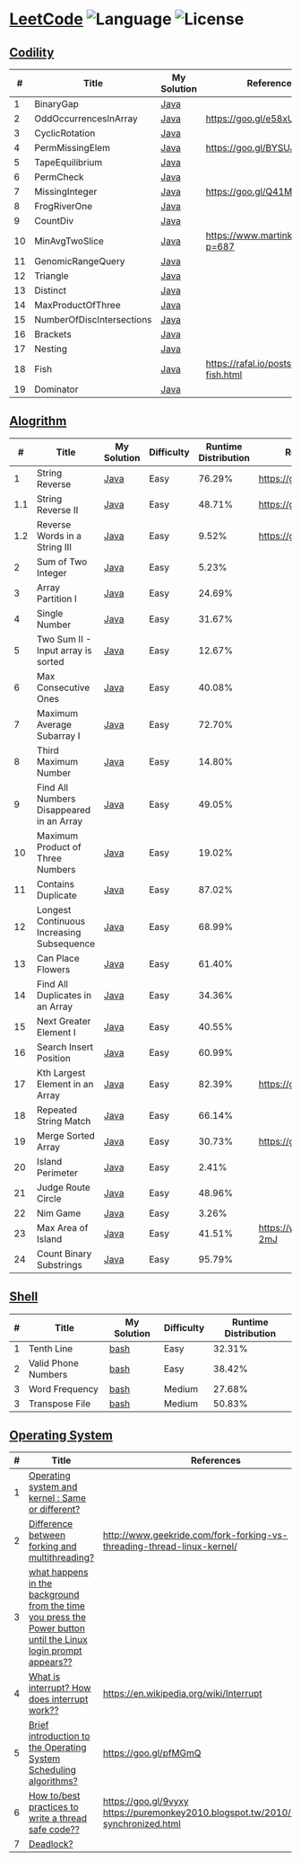 # [LeetCode](https://leetcode.com/problemset/algorithms/) ![Language](https://img.shields.io/badge/language-Java%20%2F%20bash-brightgreen.svg) ![License](https://img.shields.io/github/license/mashape/apistatus.svg)

## [Codility](https://codility.com/programmers/lessons/1-iterations/)
| # | Title | My Solution | References |
|---| ----- | ------------| --------------- |
|1|BinaryGap| [Java](https://codility.com/demo/results/trainingKSSKYW-C8V/)||
|2| OddOccurrencesInArray| [Java](https://codility.com/demo/results/trainingD5X8BD-WSP/)|https://goo.gl/e58xUo|
|3| CyclicRotation | [Java](https://codility.com/demo/results/trainingBFZ8X5-TYE/)||
|4| PermMissingElem | [Java](https://codility.com/demo/results/trainingZSBN4M-EP6/)|https://goo.gl/BYSUJB|
|5| TapeEquilibrium | [Java](https://codility.com/demo/results/trainingTUN8MM-SCE/)||
|6| PermCheck | [Java](https://codility.com/demo/results/trainingW5JYFJ-TBX/)||
|7|MissingInteger| [Java](https://codility.com/demo/results/demoG4275K-ZKB)|https://goo.gl/Q41MvL|
|8|FrogRiverOne| [Java](https://codility.com/demo/results/trainingJS6QGS-QW9/)||
|9| CountDiv| [Java](https://codility.com/demo/results/trainingSBCEC6-XFG/)||
|10| MinAvgTwoSlice| [Java](https://codility.com/demo/results/training3SGAWP-DTT/)|https://www.martinkysel.com/?p=687|
|11| GenomicRangeQuery | [Java](https://codility.com/demo/results/trainingEYFBJ3-9T2/)||
|12| Triangle | [Java](https://codility.com/demo/results/trainingYCWJFN-3GV/)||
|13| Distinct| [Java](https://codility.com/demo/results/trainingJ7MUEN-FP6/)||
|14| MaxProductOfThree| [Java](https://codility.com/demo/results/trainingXYSMH2-XN7/)|| 
|15| NumberOfDiscIntersections| [Java](https://codility.com/demo/results/training8RB9UR-MSX/)||
|16| Brackets| [Java](https://codility.com/demo/results/trainingRKCEYF-MUX/)||
|17| Nesting| [Java](https://codility.com/demo/results/trainingMGAPUG-CAM/)||
|18| Fish | [Java](https://codility.com/demo/results/trainingEKMEAT-APV/)|https://rafal.io/posts/codility-fish.html|
|19| Dominator | [Java](https://codility.com/demo/results/trainingPF8325-CNS/)||

## [Alogrithm](https://leetcode.com/problemset/algorithms/)
| # | Title | My Solution | Difficulty | Runtime Distribution | References |
|---| ----- | ------------| ---------- | -------------------- | --------------- |
|1|String Reverse | [Java](https://leetcode.com/submissions/detail/116986186/)|Easy|76.29%|https://goo.gl/JHrRSx|
|1.1|String Reverse II | [Java](https://leetcode.com/submissions/detail/120994187/)|Easy|48.71%|https://goo.gl/kQedC1|
|1.2|Reverse Words in a String III | [Java](https://leetcode.com/submissions/detail/121001822/)|Easy|9.52%|https://goo.gl/4ynVNa|
|2|Sum of Two Integer | [Java](https://leetcode.com/submissions/detail/117158962/)|Easy|5.23%||
|3|Array Partition I | [Java](https://leetcode.com/submissions/detail/117166202/)|Easy|24.69%||
|4|Single Number| [Java](https://leetcode.com/submissions/detail/117170172/)|Easy|31.67%||
|5|Two Sum II - Input array is sorted| [Java](https://leetcode.com/submissions/detail/117682773/)|Easy|12.67%||
|6|Max Consecutive Ones| [Java](https://leetcode.com/submissions/detail/117767949/)|Easy|40.08%||
|7|Maximum Average Subarray I| [Java](https://leetcode.com/submissions/detail/117773648/)|Easy|72.70%||
|8|Third Maximum Number| [Java](https://leetcode.com/submissions/detail/117991692/)|Easy|14.80%||
|9|Find All Numbers Disappeared in an Array| [Java](https://leetcode.com/submissions/detail/118670655/)|Easy|49.05%||
|10|Maximum Product of Three Numbers| [Java](https://leetcode.com/submissions/detail/118689647/)|Easy|19.02%||
|11|Contains Duplicate| [Java](https://leetcode.com/submissions/detail/118968645/)|Easy|87.02%||
|12|Longest Continuous Increasing Subsequence| [Java](https://leetcode.com/submissions/detail/119281994/)|Easy|68.99%||
|13|Can Place Flowers| [Java](https://leetcode.com/submissions/detail/119679386/)|Easy|61.40%||
|14|Find All Duplicates in an Array| [Java](https://leetcode.com/submissions/detail/120128320//)|Easy|34.36%||
|15|Next Greater Element I| [Java](https://leetcode.com/submissions/detail/120156084/)|Easy|40.55%||
|16|Search Insert Position| [Java](https://leetcode.com/submissions/detail/120162596/)|Easy|60.99%||
|17|Kth Largest Element in an Array| [Java](https://leetcode.com/submissions/detail/120991489/)|Easy|82.39%|https://goo.gl/tPiLpt|
|18|Repeated String Match| [Java](https://leetcode.com/submissions/detail/122374244/)|Easy|66.14%||
|19|Merge Sorted Array| [Java](https://leetcode.com/submissions/detail/122651785/)|Easy|30.73%|https://goo.gl/mASXEL|
|20|Island Perimeter| [Java](https://leetcode.com/submissions/detail/122723890/)|Easy|2.41%||
|21|Judge Route Circle| [Java](https://leetcode.com/submissions/detail/122845838/)|Easy|48.96%||
|22|Nim Game| [Java](https://leetcode.com/submissions/detail/123781505/)|Easy|3.26%||
|23|Max Area of Island| [Java](https://leetcode.com/submissions/detail/123947138//)|Easy|41.51%|https://wp.me/p8Gp04-2mJ|
|24|Count Binary Substrings| [Java](https://leetcode.com/submissions/detail/124015055/)|Easy|95.79%||

## [Shell](https://leetcode.com/problemset/shell/)
| # | Title | My Solution | Difficulty | Runtime Distribution |
|---| ----- | -------- | ---------- |----------------- |
|1| Tenth Line| [bash](https://leetcode.com/submissions/detail/117170787/)|Easy|32.31%|
|2| Valid Phone Numbers | [bash](https://leetcode.com/submissions/detail/117174270/)|Easy|38.42%|
|3| Word Frequency | [bash](https://leetcode.com/submissions/detail/117502389/)|Medium|27.68%|
|3| Transpose File | [bash](https://leetcode.com/submissions/detail/117507969/)|Medium|50.83%|

## [Operating System](https://leetcode.com/problemset/operating-system/)
| # | Title | References |
|---| ----- | ---------- |
|1| [Operating system and kernel : Same or different?](https://discuss.leetcode.com/topic/91379/operating-system-and-kernel-same-or-different)| |
|2| [Difference between forking and multithreading?](https://discuss.leetcode.com/topic/90888/difference-between-forking-and-multithreading)| http://www.geekride.com/fork-forking-vs-threading-thread-linux-kernel/ |
|3| [what happens in the background from the time you press the Power button until the Linux login prompt appears??](https://discuss.leetcode.com/topic/92910/what-happens-in-the-background-from-the-time-you-press-the-power-button-until-the-linux-login-prompt-appears)|  |
|4| [What is interrupt? How does interrupt work??](https://discuss.leetcode.com/topic/91895/what-is-interrupt-how-does-interrupt-work)|  https://en.wikipedia.org/wiki/Interrupt|
|5| [Brief introduction to the Operating System Scheduling algorithms?](https://discuss.leetcode.com/topic/90876/brief-introduction-to-the-operating-system-scheduling-algorithms/)|https://goo.gl/pfMGmQ |
|6| [How to/best practices to write a thread safe code??](https://discuss.leetcode.com/topic/95726/how-to-best-practices-to-write-a-thread-safe-code)|https://goo.gl/9vyxy <br/>https://puremonkey2010.blogspot.tw/2010/08/java-synchronized.html |
|7| [Deadlock?](https://discuss.leetcode.com/topic/91074/deadlock)||


